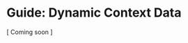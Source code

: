 # Guide: Dynamic Context Data

<!-- START doctoc -->
<!-- END doctoc -->

[ Coming soon ]

<!--This guide covers creating -->

<!-- So as a trivial example you could do something like the following to generate an array of items that you can use in your component view template:


```js
var items = [];
for (var i = 0; i < 10; i++) {
    items.push('Item number ' + i);
}

module.exports = {
	context: {
		listItems: items
	}
};
```

It's also worth noting that files in this format are imported by Fractal as a Node modules. The handy thing about this is that it means that you can `require` whichever files, libraries and NPM modules you like to use in generating your component's preview data.-->
